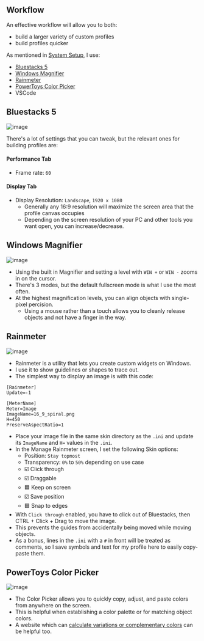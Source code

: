 ## Workflow

An effective workflow will allow you to both:  

* build a larger variety of custom profiles
* build profiles quicker

As mentioned in [System Setup](system_setup/system_setup.md), I use:

* [Bluestacks 5](#Bluestacks-5)
* [Windows Magnifier](#Windows-Magnifier)
* [Rainmeter](#Rainmeter)
* [PowerToys Color Picker](#PowerToys-Color-Picker)
* VSCode

## Bluestacks 5

![image](https://github.com/user-attachments/assets/12ff0065-a528-4a69-b3be-0d3c232aed26)

There's a lot of settings that you can tweak, but the relevant ones for building profiles are:

#### Performance Tab

* Frame rate: `60`

#### Display Tab

* Display Resolution: `Landscape`, `1920 x 1080`
    * Generally any 16:9 resolution will maximize the screen area that the profile canvas occupies
    * Depending on the screen resolution of your PC and other tools you want open, you can increase/decrease.

## Windows Magnifier

![image](https://github.com/user-attachments/assets/ab9f9d20-a4d4-40f5-b235-d385dd79d0de)

* Using the built in Magnifier and setting a level with `WIN +` or `WIN -` zooms in on the cursor.
* There's 3 modes, but the default fullscreen mode is what I use the most often.
* At the highest magnification levels, you can align objects with single-pixel percision.
    * Using a mouse rather than a touch allows you to cleanly release objects and not have a finger in the way.

## Rainmeter

![image](https://github.com/user-attachments/assets/a1bffa66-b28b-4eca-9772-788f8d0d1a38)

* Rainmeter is a utility that lets you create custom widgets on Windows.
* I use it to show guidelines or shapes to trace out.
* The simplest way to display an image is with this code:

```
[Rainmeter]
Update=-1

[MeterName]
Meter=Image
ImageName=16_9_spiral.png
H=450
PreserveAspectRatio=1
```

* Place your image file in the same skin directory as the `.ini` and update its `ImageName` and `H=` values in the `.ini`.
* In the Manage Rainmeter screen, I set the following Skin options:
    * Position: `Stay topmost`
    * Transparency: `0%` to `50%` depending on use case
    * ☑️ Click through
    * ☑️ Draggable
    * 🟦 Keep on screen
    * ☑️ Save position
    * 🟦 Snap to edges
 * With `Click through` enabled, you have to click out of Bluestacks, then CTRL + Click + Drag to move the image.
 * This prevents the guides from accidentally being moved while moving objects.
 * As a bonus, lines in the `.ini` with a `#` in front will be treated as comments, so I save symbols and text for my profile here to easily copy-paste them.

## PowerToys Color Picker

![image](https://github.com/user-attachments/assets/ec6658ca-aaf7-4ebb-894b-ce306de46a1a)

* The Color Picker allows you to quickly copy, adjust, and paste colors from anywhere on the screen.
* This is helpful when establishing a color palette or for matching object colors.
* A website which can [calculate variations or complementary colors]((https://colorkit.co/color/c0baec/)) can be helpful too.

